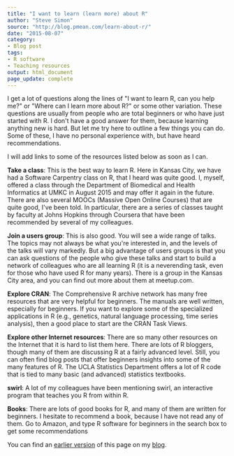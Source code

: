 ```yaml
---
title: "I want to learn (learn more) about R"
author: "Steve Simon"
source: "http://blog.pmean.com/learn-about-r/"
date: "2015-08-07"
category:
- Blog post
tags:
- R software
- Teaching resources
output: html_document
page_update: complete
---
```


I get a lot of questions along the lines of "I want to learn R, can you help me?" or "Where can I learn more about R?" or some other variation. These questions are usually from people who are total beginners or who have just started with R. I don't have a good answer for them, because learning anything new is hard. But let me try here to outline a few things you can do. Some of these, I have no personal experience with, but have heard recommendations.

<!---More--->

I will add links to some of the resources listed below as soon as I can.

**Take a class**: This is the best way to learn R. Here in Kansas City, we have had a Software Carpentry class on R, that I heard was quite good. I, myself, offered a class through the Department of Biomedical and Health Informatics at UMKC in August 2015 and may offer it again in the future. There are also several MOOCs (Massive Open Online Courses) that are quite good, I've been told. In particular, there are a series of classes taught by faculty at Johns Hopkins through Coursera that have been recommended by several of my colleagues.

**Join a users group**: This is also good. You will see a wide range of talks. The topics may not always be what you're interested in, and the levels of the talks will vary markedly. But a big advantage of users groups is that you can ask questions of the people who give these talks and start to build a network of colleagues who are all learning R (it is a neverending task, even for those who have used R for many years). There is a group in the Kansas City area, and you can find out more about them at meetup.com.

**Explore CRAN**: The Comprehensive R archive network has many free resources that are very helpful for beginners. The manuals are well written, especially for beginners. If you want to explore some of the specialized applications in R (e.g., genetics, natural language processing, time series analysis), then a good place to start are the CRAN Task Views.

**Explore other Internet resources**: There are so many other resources on the Internet that it is hard to list them here. There are lots of R bloggers, though many of them are discussing R at a fairly advanced level. Still, you can often find blog posts that offer beginners insights into some of the many features of R. The UCLA Statistics Department offers a lot of R code that is tied to many basic (and advanced) statistics textbooks.

**swirl**: A lot of my colleagues have been mentioning swirl, an interactive program that teaches you R from within R.

**Books**: There are lots of good books for R, and many of them are written for beginners. I hesitate to recommend a book, because I have not read any of them. Go to Amazon, and type R software for beginners in the search box to get some recommendations

You can find an [earlier version][sim1] of this page on my [blog][sim2].

[sim1]: http://blog.pmean.com/learn-about-r/
[sim2]: http://blog.pmean.com
